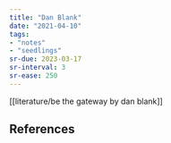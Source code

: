 ```yaml
---
title: "Dan Blank"
date: "2021-04-10"
tags:
- "notes"
- "seedlings"
sr-due: 2023-03-17
sr-interval: 3
sr-ease: 250
---
```


[[literature/be the gateway by dan blank]]

## References

